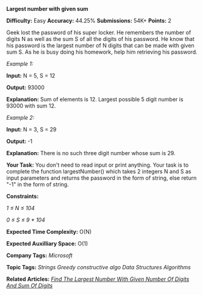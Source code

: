 **Largest number with given sum**

**Difficulty:** Easy    **Accuracy:** 44.25%    **Submissions:** 54K+   **Points:** 2

Geek lost the password of his super locker. He remembers the number of digits N as well as the sum S of all the digits of his password. He know that his password is the largest number of N digits that can be made with given sum S. As he is busy doing his homework, help him retrieving his password.

*Example 1:*

**Input:**
N = 5, S = 12

**Output:**
93000

**Explanation:**
Sum of elements is 12. Largest possible 5 digit number is 93000 with sum 12.

*Example 2:*

**Input:**
N = 3, S = 29

**Output:**
-1

**Explanation:**
There is no such three digit number whose sum is 29.

**Your Task:** 
You don't need to read input or print anything. Your task is to complete the function largestNumber() which takes 2 integers N and S as input parameters and returns the password in the form of string, else return "-1" in the form of string.

**Constraints:**

*1 ≤ N ≤ 104*

*0 ≤ S ≤ 9 * 104*

**Expected Time Complexity:** O(N)

**Expected Auxilliary Space:** O(1)

**Company Tags:**
*Microsoft*

**Topic Tags:**
*Strings Greedy  constructive algo   Data Structures Algorithms*

**Related Articles:**
[*Find The Largest Number With Given Number Of Digits And Sum Of Digits*](https://www.geeksforgeeks.org/find-the-largest-number-with-given-number-of-digits-and-sum-of-digits/)